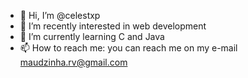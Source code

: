 - 👋 Hi, I’m @celestxp
- 👀 I’m recently interested in web development
- 🌱 I’m currently learning C and Java
- 📫 How to reach me: you can reach me on my e-mail maudzinha.rv@gmail.com

<!---
celestxp/celestxp is a ✨ special ✨ repository because its `README.md` (this file) appears on your GitHub profile.
You can click the Preview link to take a look at your changes.
--->
